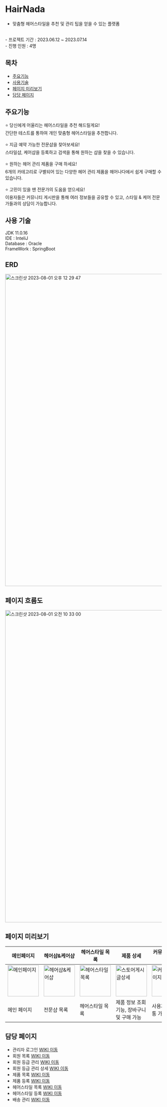 # HairNada
- 맞춤형 헤어스타일을 추천 및 관리 팁을 얻을 수 있는 플랫폼
<br/>
- 프로젝트 기간 : 2023.06.12 ~ 2023.07.14
<br/>
- 진행 인원 : 4명

## 목차
- [주요기능](#주요기능)
- [사용기술](#사용-기술)
- [페이지 미리보기](#페이지-미리보기)
- [담당 페이지](#담당-페이지)


## 주요기능
⭐️ 당신에게 어울리는 헤어스타일을 추천 해드릴게요!
<br/>
 간단한 테스트를 통하여 개인 맞춤형 헤어스타일을 추천합니다. <br/>
 <br/>
⭐️ 지금 예약 가능한 전문샵을 찾아보세요! <br/>
 스타일샵, 케어샵을 등록하고 검색을 통해 원하는 샵을 찾을 수 있습니다. <br/>
 <br/>
⭐️ 원하는 헤어 관리 제품을 구매 하세요! <br/>
 6개의 카테고리로 구별되어 있는 다양한 헤어 관리 제품을 헤어나다에서 쉽게 구매할 수 있습니다. <br/>
 <br/>
⭐️ 고민이 있을 땐 전문가의 도움을 얻으세요! <br/>
 이용자들은 커뮤니티 게시판을 통해 여러 정보들을 공유할 수 있고, 스타일 & 케어 전문가들과의 상담이 가능합니다.

 ## 사용 기술
JDK 11.0.16 <br/>
IDE : InteliJ <br/>
Database : Oracle <br/>
FrameWork : SpringBoot

## ERD
<img width="1000" alt="스크린샷 2023-08-01 오후 12 29 47" src="https://github.com/pandang-test/jspProject02/assets/126428434/0939ccb2-8289-4a61-9894-c759e4811634">

## 페이지 흐름도
<img width="1000" alt="스크린샷 2023-08-01 오전 10 33 00" src="https://github.com/pandang-test/jspProject02/assets/126428434/0244eb12-f640-4b0a-87c7-e3c2cda02518">

## 페이지 미리보기
|메인페이지|헤어샵&케어샵|헤어스타일 목록|제품 상세|커뮤니티 페이지|마이페이지|구매페이지|
|------|-------|--------|-----|--------|-----|-----|
|<img width="100" alt="메인페이지" src="https://github.com/pandang-test/jspProject02/assets/126428434/e7c2ca59-5ec2-488f-9795-1265722946cf">|<img width="100" alt="헤어샵&케어샵" src="https://github.com/pandang-test/jspProject02/assets/126428434/00611c75-6b5d-4ef7-b976-52f5a77f5558">|<img width="100" alt="헤어스타일 목록" src="https://github.com/pandang-test/jspProject02/assets/126428434/23e3198c-5c60-40ba-ba85-8587eff62602">|<img width="100" alt="스토어게시글상세" src="https://github.com/pandang-test/jspProject02/assets/126428434/bc12eae3-8199-4b49-b074-c6064ac98027">|<img width="100" alt="커뮤니티페이지" src="https://github.com/pandang-test/jspProject02/assets/126428434/527d220e-6fc8-4a01-b07a-389076608166">|<img width="100" alt="마이페이지" src="https://github.com/pandang-test/jspProject02/assets/126428434/4b5e40e2-dbfb-415f-9443-40780f150049">|<img width="100" alt="구매페이지" src="https://github.com/pandang-test/jspProject02/assets/126428434/dc54cfde-c915-4fce-9452-7d3a9eaab606">|
|메인 페이지|전문샵 목록|헤어스타일 목록|제품 정보 조회기능, 장바구니 및 구매 가능|사용자들간 소통 가능|내 정보 수정 가능|api연결을 통한 상품 구매|

## 담당 페이지
- 관리자 로그인 [WIKI 이동](https://github.com/leegaeuni/HairNada/wiki/%EC%A3%BC%EC%9A%94%EA%B8%B0%EB%8A%A5-%EC%86%8C%EA%B0%9C(%EA%B4%80%EB%A6%AC%EC%9E%90-%EB%A1%9C%EA%B7%B8%EC%9D%B8)) <br/>
- 회원 목록 [WIKI 이동](https://github.com/leegaeuni/HairNada/wiki/%EC%A3%BC%EC%9A%94%EA%B8%B0%EB%8A%A5-%EC%86%8C%EA%B0%9C(%ED%9A%8C%EC%9B%90-%EA%B4%80%EB%A6%AC)) <br/>
- 회원 등급 관리 [WIKI 이동](https://github.com/leegaeuni/HairNada/wiki/%EC%A3%BC%EC%9A%94%EA%B8%B0%EB%8A%A5-%EC%86%8C%EA%B0%9C(%ED%9A%8C%EC%9B%90-%EB%93%B1%EA%B8%89-%EA%B4%80%EB%A6%AC)) <br/>
- 회원 등급 관리 상세 [WIKI 이동](https://github.com/leegaeuni/HairNada/wiki/%EC%A3%BC%EC%9A%94%EA%B8%B0%EB%8A%A5-%EC%86%8C%EA%B0%9C(%ED%9A%8C%EC%9B%90-%EB%93%B1%EA%B8%89-%EA%B4%80%EB%A6%AC-%EC%83%81%EC%84%B8%ED%8E%98%EC%9D%B4%EC%A7%80)) <br/>
- 제품 목록 [WIKI 이동](https://github.com/leegaeuni/HairNada/wiki/%EC%A3%BC%EC%9A%94%EA%B8%B0%EB%8A%A5-%EC%86%8C%EA%B0%9C(%EC%A0%9C%ED%92%88-%EB%AA%A9%EB%A1%9D)) <br/>
- 제품 등록 [WIKI 이동](https://github.com/leegaeuni/HairNada/wiki/%EC%A3%BC%EC%9A%94%EA%B8%B0%EB%8A%A5-%EC%86%8C%EA%B0%9C(%EC%A0%9C%ED%92%88-%EB%93%B1%EB%A1%9D-%EB%B0%8F-%EC%88%98%EC%A0%95)) <br/>
- 헤어스타일 목록 [WIKI 이동](https://github.com/leegaeuni/HairNada/wiki/%EC%A3%BC%EC%9A%94%EA%B8%B0%EB%8A%A5-%EC%86%8C%EA%B0%9C(%EC%8A%A4%ED%83%80%EC%9D%BC-%EB%AA%A9%EB%A1%9D)) <br/>
- 헤어스타일 등록 [WIKI 이동](https://github.com/leegaeuni/pandang/wiki/%EC%A3%BC%EC%9A%94%EA%B8%B0%EB%8A%A5-%EC%86%8C%EA%B0%9C(%EC%8A%A4%ED%86%A0%EC%96%B4-%EA%B2%8C%EC%8B%9C%EA%B8%80-%EC%83%81%EC%84%B8%EB%B3%B4%EA%B8%B0)) <br/>
- 배송 관리 [WIKI 이동](https://github.com/leegaeuni/pandang/wiki/%EC%A3%BC%EC%9A%94%EA%B8%B0%EB%8A%A5-%EC%86%8C%EA%B0%9C(%EC%8A%A4%ED%86%A0%EC%96%B4-%EA%B2%8C%EC%8B%9C%EA%B8%80-%EC%83%81%EC%84%B8%EB%B3%B4%EA%B8%B0)) <br/>






